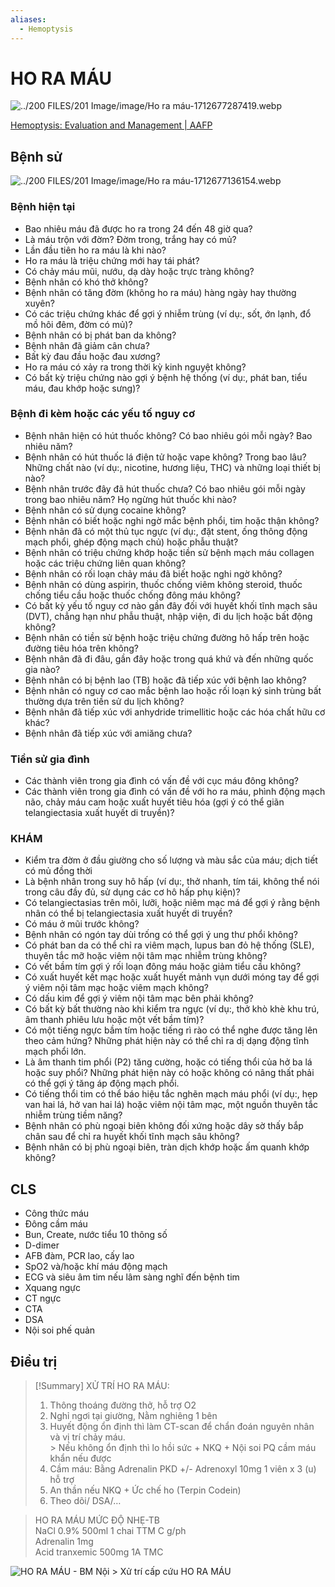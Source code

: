 ```yaml
---
aliases:
  - Hemoptysis
---
```

# HO RA MÁU  
  
![../200 FILES/201 Image/image/Ho ra máu-1712677287419.webp](../200%20FILES/201%20Image/image/Ho%20ra%20m%C3%A1u-1712677287419.webp)  
  
[Hemoptysis: Evaluation and Management | AAFP](https://www.aafp.org/pubs/afp/issues/2015/0215/p243.html)  
## Bệnh sử  
![../200 FILES/201 Image/image/Ho ra máu-1712677136154.webp](../200%20FILES/201%20Image/image/Ho%20ra%20m%C3%A1u-1712677136154.webp)  
### Bệnh hiện tại  
- Bao nhiêu máu đã được ho ra trong 24 đến 48 giờ qua?  
- Là máu trộn với đờm? Đờm trong, trắng hay có mủ?  
- Lần đầu tiên ho ra máu là khi nào?  
- Ho ra máu là triệu chứng mới hay tái phát?  
- Có chảy máu mũi, nướu, dạ dày hoặc trực tràng không?  
- Bệnh nhân có khó thở không?  
- Bệnh nhân có tăng đờm (không ho ra máu) hàng ngày hay thường xuyên?  
- Có các triệu chứng khác để gợi ý nhiễm trùng (ví dụ:, sốt, ớn lạnh, đổ mồ hôi đêm, đờm có mủ)?  
- Bệnh nhân có bị phát ban da không?  
- Bệnh nhân đã giảm cân chưa?  
- Bất kỳ đau đầu hoặc đau xương?  
- Ho ra máu có xảy ra trong thời kỳ kinh nguyệt không?  
- Có bất kỳ triệu chứng nào gợi ý bệnh hệ thống (ví dụ:, phát ban, tiểu máu, đau khớp hoặc sưng)?  
### Bệnh đi kèm hoặc các yếu tố nguy cơ  
- Bệnh nhân hiện có hút thuốc không? Có bao nhiêu gói mỗi ngày? Bao nhiêu năm?  
- Bệnh nhân có hút thuốc lá điện tử hoặc vape không? Trong bao lâu? Những chất nào (ví dụ:, nicotine, hương liệu, THC) và những loại thiết bị nào?  
- Bệnh nhân trước đây đã hút thuốc chưa? Có bao nhiêu gói mỗi ngày trong bao nhiêu năm? Họ ngừng hút thuốc khi nào?  
- Bệnh nhân có sử dụng cocaine không?  
- Bệnh nhân có biết hoặc nghi ngờ mắc bệnh phổi, tim hoặc thận không?  
- Bệnh nhân đã có một thủ tục ngực (ví dụ:, đặt stent, ống thông động mạch phổi, ghép động mạch chủ) hoặc phẫu thuật?  
- Bệnh nhân có triệu chứng khớp hoặc tiền sử bệnh mạch máu collagen hoặc các triệu chứng liên quan không?  
- Bệnh nhân có rối loạn chảy máu đã biết hoặc nghi ngờ không?  
- Bệnh nhân có dùng aspirin, thuốc chống viêm không steroid, thuốc chống tiểu cầu hoặc thuốc chống đông máu không?  
- Có bất kỳ yếu tố nguy cơ nào gần đây đối với huyết khối tĩnh mạch sâu (DVT), chẳng hạn như phẫu thuật, nhập viện, đi du lịch hoặc bất động không?  
- Bệnh nhân có tiền sử bệnh hoặc triệu chứng đường hô hấp trên hoặc đường tiêu hóa trên không?  
- Bệnh nhân đã đi đâu, gần đây hoặc trong quá khứ và đến những quốc gia nào?  
- Bệnh nhân có bị bệnh lao (TB) hoặc đã tiếp xúc với bệnh lao không?  
- Bệnh nhân có nguy cơ cao mắc bệnh lao hoặc rối loạn ký sinh trùng bất thường dựa trên tiền sử du lịch không?  
- Bệnh nhân đã tiếp xúc với anhydride trimellitic hoặc các hóa chất hữu cơ khác?  
- Bệnh nhân đã tiếp xúc với amiăng chưa?  
### Tiền sử gia đình  
- Các thành viên trong gia đình có vấn đề với cục máu đông không?  
- Các thành viên trong gia đình có vấn đề với ho ra máu, phình động mạch não, chảy máu cam hoặc xuất huyết tiêu hóa (gợi ý có thể giãn telangiectasia xuất huyết di truyền)?  
### KHÁM  
- Kiểm tra đờm ở đầu giường cho số lượng và màu sắc của máu; dịch tiết có mủ đồng thời  
- Là bệnh nhân trong suy hô hấp (ví dụ:, thở nhanh, tím tái, không thể nói trong câu đầy đủ, sử dụng các cơ hô hấp phụ kiện)?  
- Có telangiectasias trên môi, lưỡi, hoặc niêm mạc má để gợi ý rằng bệnh nhân có thể bị telangiectasia xuất huyết di truyền?  
- Có máu ở mũi trước không?  
- Bệnh nhân có ngón tay dùi trống có thể gợi ý ung thư phổi không?  
- Có phát ban da có thể chỉ ra viêm mạch, lupus ban đỏ hệ thống (SLE), thuyên tắc mỡ hoặc viêm nội tâm mạc nhiễm trùng không?  
- Có vết bầm tím gợi ý rối loạn đông máu hoặc giảm tiểu cầu không?  
- Có xuất huyết kết mạc hoặc xuất huyết mảnh vụn dưới móng tay để gợi ý viêm nội tâm mạc hoặc viêm mạch không?  
- Có dấu kim để gợi ý viêm nội tâm mạc bên phải không?  
- Có bất kỳ bất thường nào khi kiểm tra ngực (ví dụ:, thở khò khè khu trú, âm thanh phiêu lưu hoặc một vết bầm tím)?  
- Có một tiếng ngực bầm tím hoặc tiếng rì rào có thể nghe được tăng lên theo cảm hứng? Những phát hiện này có thể chỉ ra dị dạng động tĩnh mạch phổi lớn.  
- Là âm thanh tim phổi (P2) tăng cường, hoặc có tiếng thổi của hở ba lá hoặc suy phổi? Những phát hiện này có hoặc không có nâng thất phải có thể gợi ý tăng áp động mạch phổi.  
- Có tiếng thổi tim có thể báo hiệu tắc nghẽn mạch máu phổi (ví dụ:, hẹp van hai lá, hở van hai lá) hoặc viêm nội tâm mạc, một nguồn thuyên tắc nhiễm trùng tiềm năng?  
- Bệnh nhân có phù ngoại biên không đối xứng hoặc dây sờ thấy bắp chân sau để chỉ ra huyết khối tĩnh mạch sâu không?  
- Bệnh nhân có bị phù ngoại biên, tràn dịch khớp hoặc ấm quanh khớp không?  
  
## CLS  
- Công thức máu  
- Đông cầm máu  
- Bun, Create, nước tiểu 10 thông số  
- D-dimer  
- AFB đàm, PCR lao, cấy lao  
- SpO2 và/hoặc khí máu động mạch  
- ECG và siêu âm tim nếu lâm sàng nghĩ đến bệnh tim  
- Xquang ngực  
- CT ngực  
- CTA  
- DSA  
- Nội soi phế quản  
  
## Điều trị  
> [!Summary] XỬ TRÍ HO RA MÁU:  
>  1. Thông thoáng đường thở, hỗ trợ O2  
>  2. Nghỉ ngơi tại giường, Nằm nghiêng 1 bên  
>  3. Huyết động ổn định thì làm CT-scan để chẩn đoán nguyên nhân và vị trí chảy máu.  
    > Nếu không ổn định thì lo hồi sức + NKQ + Nội soi PQ cầm máu khẩn nếu được  
>  4. Cầm máu: Bằng Adrenalin PKD +/- Adrenoxyl 10mg 1 viên x 3 (u) hỗ trợ  
>  5. An thần nếu NKQ + Ức chế ho (Terpin Codein)  
>  6. Theo dõi/ DSA/…  
  
> HO RA MÁU MỨC ĐỘ NHẸ-TB  
> NaCl 0.9% 500ml 1 chai TTM C g/ph  
> Adrenalin 1mg  
> Acid tranxemic 500mg 1A TMC  
  
  
![HO RA MÁU - BM Nội > Xử trí cấp cứu HO RA MÁU](../The%20TRIO/000%20Zettlekasten/UMP/BM%20N%E1%BB%98I/H%C3%94%20H%E1%BA%A4P/HO%20RA%20M%C3%81U%20-%20BM%20N%E1%BB%99i.md#Xử%20trí%20cấp%20cứu%20HO%20RA%20MÁU)